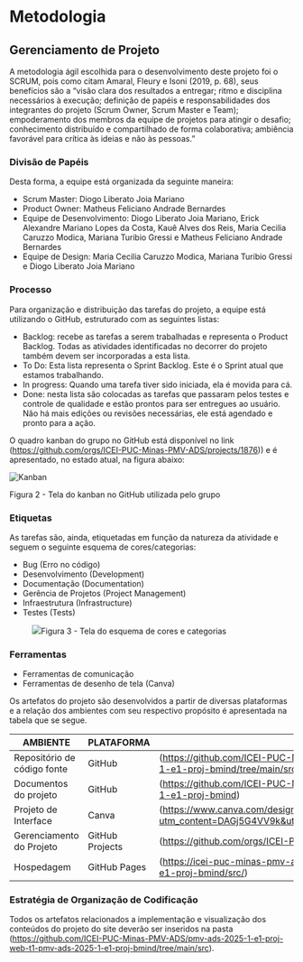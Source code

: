 
# Metodologia

## Gerenciamento de Projeto
A metodologia ágil escolhida para o desenvolvimento deste projeto foi o SCRUM, pois como citam Amaral, Fleury e Isoni (2019, p. 68), seus benefícios são a “visão clara dos resultados a entregar; ritmo e disciplina necessários à execução; definição de papéis e responsabilidades dos integrantes do projeto (Scrum Owner, Scrum Master e Team); empoderamento dos membros da equipe de projetos para atingir o desafio; conhecimento distribuído e compartilhado de forma colaborativa; ambiência favorável para crítica às ideias e não às pessoas.”

### Divisão de Papéis

Desta forma, a equipe está organizada da seguinte maneira:
- Scrum Master: Diogo Liberato Joia Mariano
- Product Owner: Matheus Feliciano Andrade Bernardes
- Equipe de Desenvolvimento: Diogo Liberato Joia Mariano, Erick Alexandre Mariano Lopes da Costa, Kauê Alves dos Reis, Maria Cecilia Caruzzo Modica, Mariana Turibio Gressi e Matheus Feliciano Andrade Bernardes
- Equipe de Design: Maria Cecilia Caruzzo Modica, Mariana Turibio Gressi e Diogo Liberato Joia Mariano

### Processo

Para organização e distribuição das tarefas do projeto, a equipe está utilizando o GitHub, estruturado com as seguintes listas:
- Backlog: recebe as tarefas a serem trabalhadas e representa o Product Backlog. Todas as atividades identificadas no decorrer do projeto também devem ser incorporadas a esta lista. 
- To Do: Esta lista representa o Sprint Backlog. Este é o Sprint atual que estamos trabalhando. 
- In progress: Quando uma tarefa tiver sido iniciada, ela é movida para cá. 
- Done: nesta lista são colocadas as tarefas que passaram pelos testes e controle de qualidade e estão prontos para ser entregues ao usuário. Não há mais edições ou revisões necessárias, ele está agendado e pronto para a ação.

O quadro kanban do grupo no GitHub está disponível no link (https://github.com/orgs/ICEI-PUC-Minas-PMV-ADS/projects/1876)) e é apresentado, no estado atual, na figura abaixo:

![Kanban](https://github.com/user-attachments/assets/3d285b02-616e-4f87-b6cf-a6417e839ec4)

Figura 2 - Tela do kanban no GitHub utilizada pelo grupo

### Etiquetas
<p>As tarefas são, ainda, etiquetadas em função da natureza da atividade e seguem o seguinte esquema de cores/categorias:</p>

<ul>
  <li>Bug (Erro no código)</li>
  <li>Desenvolvimento (Development)</li>
  <li>Documentação (Documentation)</li>
  <li>Gerência de Projetos (Project Management)</li>
  <li>Infraestrutura (Infrastructure)</li>
  <li>Testes (Tests)</li>
</ul>

<figure> 
  <img src="https://user-images.githubusercontent.com/100447878/164068979-9eed46e1-9b44-461e-ab88-c2388e6767a1.png"
    <figcaption>Figura 3 - Tela do esquema de cores e categorias</figcaption>
</figure> 
  
### Ferramentas

- Ferramentas de comunicação
- Ferramentas de desenho de tela (Canva)

Os artefatos do projeto são desenvolvidos a partir de diversas plataformas e a relação dos ambientes com seu respectivo propósito é apresentada na tabela que se segue.

| AMBIENTE                            | PLATAFORMA                         | LINK DE ACESSO                         |
|-------------------------------------|------------------------------------|----------------------------------------|
| Repositório de código fonte         | GitHub                             | (https://github.com/ICEI-PUC-Minas-PMV-ADS/pmv-ads-2025-1-e1-proj-web-t1-pmv-ads-2025-1-e1-proj-bmind/tree/main/src)|
| Documentos do projeto               | GitHub                             | (https://github.com/ICEI-PUC-Minas-PMV-ADS/pmv-ads-2025-1-e1-proj-web-t1-pmv-ads-2025-1-e1-proj-bmind)|
| Projeto de Interface                | Canva                              | (https://www.canva.com/design/DAGj5G4VV9k/LZj1_tkLqIyLEPVMgSnv0A/edit?utm_content=DAGj5G4VV9k&utm_campaign=designshare&utm_medium=link2&utm_source=sharebutton)                           |
| Gerenciamento do Projeto            | GitHub Projects                    | (https://github.com/orgs/ICEI-PUC-Minas-PMV-ADS/projects/1876)|
| Hospedagem                          | GitHub Pages                       | (https://icei-puc-minas-pmv-ads.github.io/pmv-ads-2025-1-e1-proj-web-t1-pmv-ads-2025-1-e1-proj-bmind/src/)|


### Estratégia de Organização de Codificação 

Todos os artefatos relacionados a implementação e visualização dos conteúdos do projeto do site deverão ser inseridos na pasta (https://github.com/ICEI-PUC-Minas-PMV-ADS/pmv-ads-2025-1-e1-proj-web-t1-pmv-ads-2025-1-e1-proj-bmind/tree/main/src).

